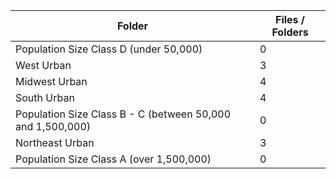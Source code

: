 | Folder                                                     |   Files / Folders |
|------------------------------------------------------------|-------------------|
| Population Size Class D (under 50,000)                     |                 0 |
| West Urban                                                 |                 3 |
| Midwest Urban                                              |                 4 |
| South Urban                                                |                 4 |
| Population Size Class B - C (between 50,000 and 1,500,000) |                 0 |
| Northeast Urban                                            |                 3 |
| Population Size Class A (over 1,500,000)                   |                 0 |